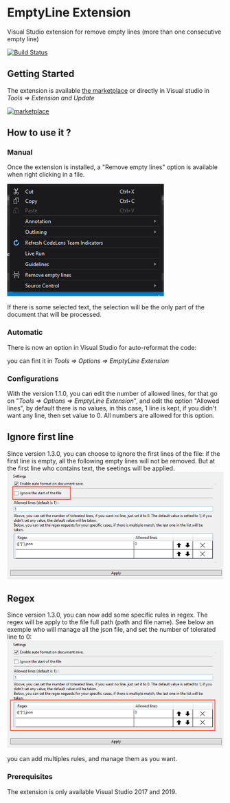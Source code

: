 

# EmptyLine Extension

  

Visual Studio extension for remove empty lines (more than one consecutive empty line)

[![Build Status](https://my-biblipi.visualstudio.com/Plugins/_apis/build/status/EmptyLine%20Extension%20build?branchName=master)](https://my-biblipi.visualstudio.com/Plugins/_build/latest?definitionId=3&branchName=_branch_)
  

## Getting Started

  

The extension is available [the marketplace](https://marketplace.visualstudio.com/items?itemName=Mybiblipi.EmptyLineExtention) or directly in Visual studio in *Tools => Extension and Update*

[![marketplace](https://img.shields.io/static/v1?label=Marketplace&message=1.2.0&color=green)](https://marketplace.visualstudio.com/items?itemName=Mybiblipi.EmptyLineExtention)
 
## How to use it ?

  

### Manual

  

Once the extension is installed, a "Remove empty lines" option is available when right clicking in a file.

  

![Image](/images/readMe_Option_01.png)

  

If there is some selected text, the selection will be the only part of the document that will be processed.

  

### Automatic

  

There is now an option in Visual Studio for auto-reformat the code:

you can fint it in *Tools => Options => EmptyLine Extension*

  
### Configurations

With the version 1.1.0, you can edit the number of allowed lines, for that go on "*Tools => Options => EmptyLine Extension*", and edit the option "Allowed lines", by default there is no values, in this case, 1 line is kept, if you didn't want any line, then set value to 0. All numbers are allowed for this option.

## Ignore first line

Since version 1.3.0, you can choose to ignore the first lines of the file: if the first line is empty, all the following empty lines will not be removed. But at the first line who contains text, the seetings will be applied.
![Image](/images/readMe_Settings_02.png) 

## Regex

Since version 1.3.0, you can now add some specific rules in regex. The regex will be apply to the file full path (path and file name).
See below an exemple who will manage all the json file, and set the number of tolerated line to 0:
![Image](/images/readMe_Settings_01.png) 

you can add multiples rules, and manage them as you want. 

### Prerequisites

  

The extension is only available Visual Studio 2017 and 2019.
